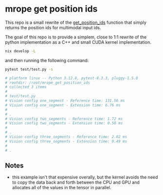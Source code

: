 # mrope get position ids

This repo is a small rewrite of the [get_position_ids](test/reference.py) function that simply returns the position ids for multimodal input ids.

The goal of this repo is to provide a simplem, close to 1:1 rewrite of the python implementation as a C++ and small CUDA kernel implementation.

```bash
nix develop -L
```

and then running the following command:

```bash
pytest test/test.py -s

# platform linux -- Python 3.12.8, pytest-8.3.3, pluggy-1.5.0
# rootdir: /root/mrope_get_position_ids
# collected 3 items
#
# test/test.py
# Vision config one_segment - Reference time: 131.56 ms
# Vision config one_segment - Extension time: 6.76 ms
#
# .
# Vision config two_segments - Reference time: 1.72 ms
# Vision config two_segments - Extension time: 0.56 ms
#
# .
# Vision config three_segments - Reference time: 2.02 ms
# Vision config three_segments - Extension time: 0.49 ms
#
# .
```


## Notes

- this example isn't that expensive overally, but the kernel avoids the need to copy the data back and forth between the CPU and GPU and allocates all of the values in the tensor in parallel.
